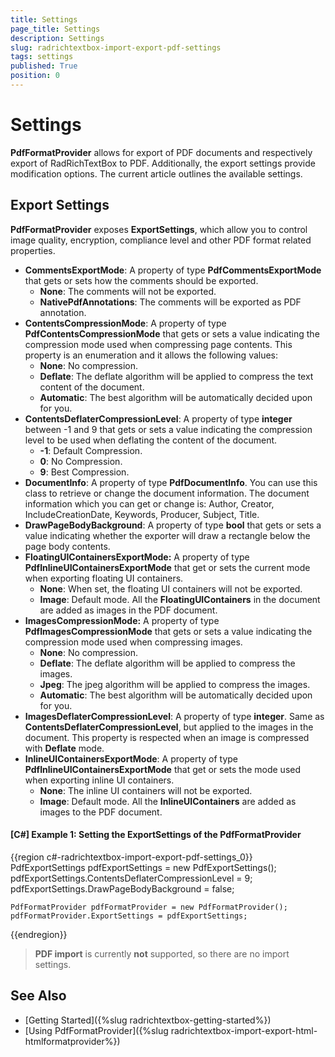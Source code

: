 ```yaml
---
title: Settings
page_title: Settings
description: Settings
slug: radrichtextbox-import-export-pdf-settings
tags: settings
published: True
position: 0
---
```


# Settings

__PdfFormatProvider__ allows for export of PDF documents and respectively export of RadRichTextBox to PDF. Additionally, the export settings provide modification options. The current article outlines the available settings.

## Export Settings

__PdfFormatProvider__ exposes __ExportSettings__, which allow you to control image quality, encryption, compliance level and other PDF format related properties.

* __CommentsExportMode__: A property of type __PdfCommentsExportMode__ that gets or sets how the comments should be exported.
	* __None__: The comments will not be exported.
	* __NativePdfAnnotations__: The comments will be exported as PDF annotation.
* __ContentsCompressionMode__: A property of type __PdfContentsCompressionMode__ that gets or sets a value indicating the compression mode used when compressing page contents. This property is an enumeration and it allows the following values:
	* __None__: No compression.
	* __Deflate__: The deflate algorithm will be applied to compress the text content of the document.
	* __Automatic__: The best algorithm will be automatically decided upon for you. 
* __ContentsDeflaterCompressionLevel__: A property of type __integer__ between -1 and 9 that gets or sets a value indicating the compression level to be used when deflating the content of the document.
	* __-1__: Default Compression. 
	* __0__: No Compression. 
	* __9__: Best Compression. 
* __DocumentInfo__: A property of type __PdfDocumentInfo__. You can use this class to retrieve or change the document information. The document information which you can get or change is: Author, Creator, IncludeCreationDate, Keywords, Producer, Subject, Title.
* __DrawPageBodyBackground__: A property of type __bool__ that gets or sets a value indicating whether the exporter will draw a rectangle below the page body contents.
* __FloatingUIContainersExportMode:__  A property of type __PdfInlineUIContainersExportMode__ that get or sets the current mode when exporting floating UI containers.
	* __None__: When set, the floating UI containers will not be exported.
	* __Image__: Default mode. All the __FloatingUIContainers__ in the document are added as images in the PDF document. 
* __ImagesCompressionMode:__  A property of type __PdfImagesCompressionMode__ that gets or sets a value indicating the compression mode used when compressing images.
	* __None__: No compression.
	* __Deflate__: The deflate algorithm will be applied to compress the images.
	* __Jpeg__: The jpeg algorithm will be applied to compress the images.
	* __Automatic__: The best algorithm will be automatically decided upon for you.	
* __ImagesDeflaterCompressionLevel__:  A property of type __integer__. Same as __ContentsDeflaterCompressionLevel__, but applied to the images in the document. This property is respected when an image is compressed with __Deflate__ mode.
* __InlineUIContainersExportMode__: A property of type __PdfInlineUIContainersExportMode__ that get or sets the mode used when exporting inline UI containers.
	* __None__: The inline UI containers will not be exported.
	* __Image__: Default mode. All the __InlineUIContainers__ are added as images to the PDF document. 

#### __[C#] Example 1: Setting the ExportSettings of the PdfFormatProvider__
{{region c#-radrichtextbox-import-export-pdf-settings_0}}
	PdfExportSettings pdfExportSettings = new PdfExportSettings();
	pdfExportSettings.ContentsDeflaterCompressionLevel = 9;
	pdfExportSettings.DrawPageBodyBackground = false;
	
	PdfFormatProvider pdfFormatProvider = new PdfFormatProvider();
	pdfFormatProvider.ExportSettings = pdfExportSettings;
{{endregion}}

>__PDF import__ is currently __not__ supported, so there are no import settings.

## See Also

 * [Getting Started]({%slug radrichtextbox-getting-started%})
 * [Using PdfFormatProvider]({%slug radrichtextbox-import-export-html-htmlformatprovider%})
